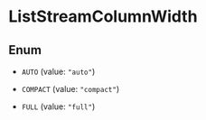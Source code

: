 

# ListStreamColumnWidth

## Enum


* `AUTO` (value: `"auto"`)

* `COMPACT` (value: `"compact"`)

* `FULL` (value: `"full"`)



